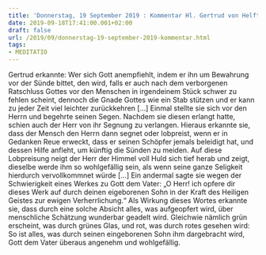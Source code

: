 ```yaml
---
title: 'Donnerstag, 19 September 2019 : Kommentar Hl. Gertrud von Helfta'
date: 2019-09-18T17:41:00.001+02:00
draft: false
url: /2019/09/donnerstag-19-september-2019-kommentar.html
tags: 
- MEDITATIO
---
```


Gertrud erkannte: Wer sich Gott anempfiehlt, indem er ihn um Bewahrung vor der Sünde bittet, den wird, falls er auch nach dem verborgenen Ratschluss Gottes vor den Menschen in irgendeinem Stück schwer zu fehlen scheint, dennoch die Gnade Gottes wie ein Stab stützen und er kann zu jeder Zeit viel leichter zurückkehren \[…\] Einmal stellte sie sich vor den Herrn und begehrte seinen Segen. Nachdem sie diesen erlangt hatte, schien auch der Herr von ihr Segnung zu verlangen. Hieraus erkannte sie, dass der Mensch den Herrn dann segnet oder lobpreist, wenn er in Gedanken Reue erweckt, dass er seinen Schöpfer jemals beleidigt hat, und dessen Hilfe anfleht, um künftig die Sünden zu meiden. Auf diese Lobpreisung neigt der Herr der Himmel voll Huld sich tief herab und zeigt, dieselbe werde ihm so wohlgefällig sein, als wenn seine ganze Seligkeit hierdurch vervollkommnet würde \[…\] Ein andermal sagte sie wegen der Schwierigkeit eines Werkes zu Gott dem Vater: „O Herr! ich opfere dir dieses Werk auf durch deinen eigeborenen Sohn in der Kraft des Heiligen Geistes zur ewigen Verherrlichung.“ Als Wirkung dieses Wortes erkannte sie, dass durch eine solche Absicht alles, was aufgeopfert wird, über menschliche Schätzung wunderbar geadelt wird. Gleichwie nämlich grün erscheint, was durch grünes Glas, und rot, was durch rotes gesehen wird: So ist alles, was durch seinen eingeborenen Sohn ihm dargebracht wird, Gott dem Vater überaus angenehm und wohlgefällig.